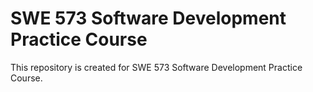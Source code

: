 # SWE 573 Software Development Practice Course

This repository is created for SWE 573 Software Development Practice Course.
